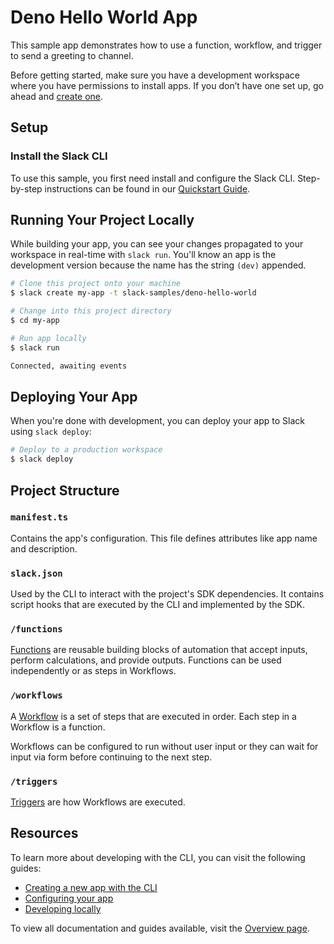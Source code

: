 # Deno Hello World App

This sample app demonstrates how to use a function, workflow, and trigger to send
a greeting to channel.

Before getting started, make sure you have a development workspace where you
have permissions to install apps. If you don’t have one set up, go ahead and
[create one](https://slack.com/create).

## Setup

### Install the Slack CLI

To use this sample, you first need install and configure the Slack CLI.
Step-by-step instructions can be found in our
[Quickstart Guide](https://api.slack.com/future/quickstart).

## Running Your Project Locally

While building your app, you can see your changes propagated to your workspace
in real-time with `slack run`. You'll know an app is the development version
because the name has the string `(dev)` appended.

```zsh
# Clone this project onto your machine
$ slack create my-app -t slack-samples/deno-hello-world

# Change into this project directory
$ cd my-app

# Run app locally
$ slack run

Connected, awaiting events
```

## Deploying Your App

When you're done with development, you can deploy your app to Slack using
`slack deploy`:

```zsh
# Deploy to a production workspace
$ slack deploy
```

## Project Structure

### `manifest.ts`

Contains the app's configuration. This file defines attributes like app name and
description.

### `slack.json`

Used by the CLI to interact with the project's SDK dependencies. It contains
script hooks that are executed by the CLI and implemented by the SDK.

### `/functions`

[Functions](https://api.slack.com/future/functions) are reusable building blocks
of automation that accept inputs, perform calculations, and provide outputs.
Functions can be used independently or as steps in Workflows.

### `/workflows`

A [Workflow](https://api.slack.com/future/workflows) is a set of steps that are
executed in order. Each step in a Workflow is a function.

Workflows can be configured to run without user input or they can wait for input
via form before continuing to the next step.

### `/triggers`

[Triggers](https://api.slack.com/future/triggers) are how Workflows are
executed.

## Resources

To learn more about developing with the CLI, you can visit the following guides:

- [Creating a new app with the CLI](https://api.slack.com/future/create)
- [Configuring your app](https://api.slack.com/future/manifest)
- [Developing locally](https://api.slack.com/future/run)

To view all documentation and guides available, visit the
[Overview page](https://api.slack.com/future/overview).
